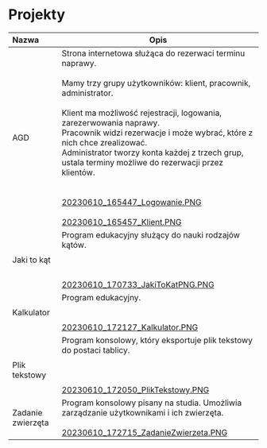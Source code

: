 # Projekty


| Nazwa               | Opis                                                                                                                                                                                                                                                                                                                                                                                                                                                                                                                                                                                                  |
| :-------------------- | ------------------------------------------------------------------------------------------------------------------------------------------------------------------------------------------------------------------------------------------------------------------------------------------------------------------------------------------------------------------------------------------------------------------------------------------------------------------------------------------------------------------------------------------------------------------------------------------------------- |
| AGD                 | Strona internetowa służąca do rezerwaci terminu naprawy.<br /><br />Mamy trzy grupy użytkowników: klient, pracownik, administrator. <br /><br />Klient ma możliwość rejestracji, logowania, zarezerwowania naprawy. <br />Pracownik widzi rezerwacje i może wybrać, które z nich chce zrealizować. <br />Administrator tworzy konta każdej z trzech grup, ustala terminy możliwe do rezerwacji przez klientów.<br /><br /><br />[20230610_165447_Logowanie.PNG](assets/20230610_165447_Logowanie.PNG)<br /><br />[20230610_165457_Klient.PNG](assets/20230610_165457_Klient.PNG)<br /> |
| Jaki to kąt        | Program edukacyjny służący do nauki rodzajów kątów.<br /><br /><br /><br />[20230610_170733_JakiToKatPNG.PNG](assets/20230610_170733_JakiToKatPNG.PNG)<br />                                                                                                                                                                                                                                                                                                                                                                                                                                    |
| Kalkulator          | Program edukacyjny.<br /><br /><br />[20230610_172127_Kalkulator.PNG](assets/20230610_172127_Kalkulator.PNG)<br />                                                                                                                                                                                                                                                                                                                                                                                                                                                                                    |
| <br />Plik tekstowy | Program konsolowy, który eksportuje plik tekstowy do postaci tablicy.<br /><br /><br /><br />[20230610_172050_PlikTekstowy.PNG](assets/20230610_172050_PlikTekstowy.PNG)<br />                                                                                                                                                                                                                                                                                                                                                                                                                       |
| Zadanie zwierzęta  | Program konsolowy pisany na studia. Umożliwia zarządzanie użytkownikami i ich zwierzęta.<br /><br />[20230610_172715_ZadanieZwierzeta.PNG](assets/20230610_172715_ZadanieZwierzeta.PNG)                                                                                                                                                                                                                                                                                                                                                                                                           |
